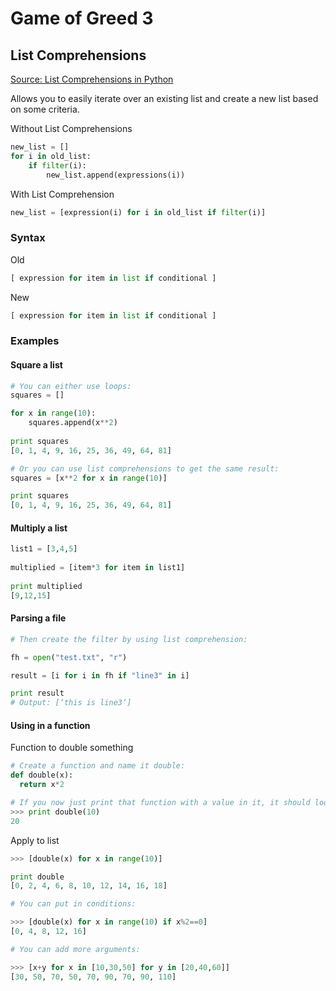 # Game of Greed 3

## List Comprehensions

[Source: List Comprehensions in Python](https://www.pythonforbeginners.com/basics/list-comprehensions-in-python)

Allows you to easily iterate over an existing list and create a new list based on some criteria.

Without List Comprehensions

```python
new_list = []
for i in old_list:
    if filter(i):
        new_list.append(expressions(i))
```

With List Comprehension

```python
new_list = [expression(i) for i in old_list if filter(i)]
```

### Syntax

Old

```python
[ expression for item in list if conditional ]
```

New

```python
[ expression for item in list if conditional ]
```

### Examples

#### Square a list

```python
# You can either use loops:
squares = []

for x in range(10):
    squares.append(x**2)
 
print squares
[0, 1, 4, 9, 16, 25, 36, 49, 64, 81]

# Or you can use list comprehensions to get the same result:
squares = [x**2 for x in range(10)]

print squares
[0, 1, 4, 9, 16, 25, 36, 49, 64, 81]
```

#### Multiply a list

```python
list1 = [3,4,5]
 
multiplied = [item*3 for item in list1] 
 
print multiplied 
[9,12,15]
```

#### Parsing a file

```python
# Then create the filter by using list comprehension:

fh = open("test.txt", "r")

result = [i for i in fh if "line3" in i]

print result
# Output: [‘this is line3‘]
```

#### Using in a function

Function to double something

```python
# Create a function and name it double:
def double(x):
  return x*2

# If you now just print that function with a value in it, it should look like this:
>>> print double(10)
20
```

Apply to list

```python
>>> [double(x) for x in range(10)]

print double
[0, 2, 4, 6, 8, 10, 12, 14, 16, 18]

# You can put in conditions:

>>> [double(x) for x in range(10) if x%2==0]
[0, 4, 8, 12, 16]

# You can add more arguments:

>>> [x+y for x in [10,30,50] for y in [20,40,60]]
[30, 50, 70, 50, 70, 90, 70, 90, 110]
```
